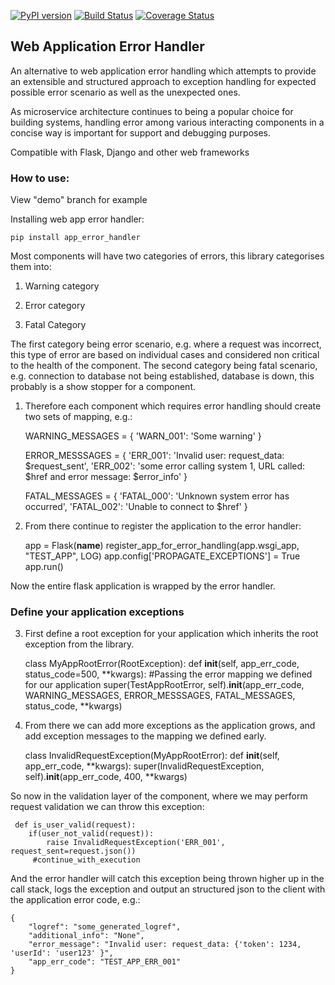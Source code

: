 [![PyPI version](https://badge.fury.io/py/app_error_handler.svg)](http://badge.fury.io/py/app_error_handler)
[![Build Status](https://travis-ci.org/raviparekh/webapp-error-handler.svg?branch=master)](https://travis-ci.org/raviparekh/webapp-error-handler)
[![Coverage Status](https://coveralls.io/repos/raviparekh/webapp-error-handler/badge.svg?branch=master&service=github)](https://coveralls.io/github/raviparekh/webapp-error-handler?branch=master)

## Web Application Error Handler

An alternative to web application error handling which attempts to provide an extensible and structured approach to exception handling 
for expected possible error scenario as well as the unexpected ones. 

As microservice architecture continues to being a popular choice for building systems, handling error among various interacting components in a concise way is important 
for support and debugging purposes.

Compatible with Flask, Django and other web frameworks

### How to use:

View "demo" branch for example

Installing web app error handler:

    pip install app_error_handler
    
Most components will have two categories of errors, this library categorises them into:

  1) Warning category

  2) Error category 
  
  3) Fatal Category 
  
 
The first category being error scenario, e.g. where a request was incorrect, this type of error are based on individual cases
and considered non critical to the health of the component.
The second category being fatal scenario, e.g. connection to database not being established, database is down, this probably is a show stopper for a component.

1) Therefore each component which requires error handling should create two sets of mapping, e.g.:

    WARNING_MESSAGES = {
        'WARN_001': 'Some warning'
    }
    
    ERROR_MESSSAGES = {
        'ERR_001': 'Invalid user: request_data: $request_sent',
        'ERR_002': 'some error calling system 1, URL called: $href and error message: $error_info'
    }
    
    FATAL_MESSAGES = {
        'FATAL_000': 'Unknown system error has occurred',
        'FATAL_002': 'Unable to connect to $href'
    }


2) From there continue to register the application to the error handler:


    app = Flask(__name__)
    register_app_for_error_handling(app.wsgi_app, "TEST_APP", LOG)
    app.config['PROPAGATE_EXCEPTIONS'] = True
    app.run()

Now the entire flask application is wrapped by the error handler.

### Define your application exceptions
3) First define a root exception for your application which inherits the root exception from the library.
    

    class MyAppRootError(RootException):
        def __init__(self, app_err_code, status_code=500, **kwargs):
            #Passing the error mapping we defined for our application
            super(TestAppRootError, self).__init__(app_err_code, WARNING_MESSAGES, ERROR_MESSSAGES, FATAL_MESSAGES, status_code, **kwargs)

4) From there we can add more exceptions as the application grows, and add exception messages to the mapping we defined early.


     class InvalidRequestException(MyAppRootError):
        def __init__(self, app_err_code, **kwargs):
            super(InvalidRequestException, self).__init__(app_err_code, 400, **kwargs)


So now in the validation layer of the component, where we may perform request validation we can throw this exception:


     def is_user_valid(request):
        if(user_not_valid(request)):
            raise InvalidRequestException('ERR_001', request_sent=request.json())
         #continue_with_execution

     
And the error handler will catch this exception being thrown higher up in the call stack, logs the exception and output an structured json to the client with the application error code, e.g.:
    
    {
        "logref": "some_generated_logref",
        "additional_info": "None",
        "error_message": "Invalid user: request_data: {'token': 1234, 'userId': 'user123' }",
        "app_err_code": "TEST_APP_ERR_001"
    }